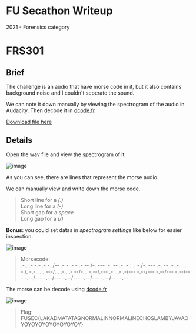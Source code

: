 # FU Secathon Writeup

2021 - Forensics category

# FRS301

## Brief

The challenge is an audio that have morse code in it, but it also contains background noise and I couldn't seperate the sound.

We can note it down manually by viewing the spectrogram of the audio in Audacity. Then decode it in [dcode.fr](https://www.dcode.fr/morse-code)

[Download file here](https://github.com/n3ddih/FuSec2021_Writeup_FRS/raw/main/FRS302/echoslambyjava.wav)

## Details

Open the wav file and view the spectrogram of it.

![image](https://user-images.githubusercontent.com/80664686/138596966-0b0132ac-987d-4d73-9633-b4166f79e4a9.png)

As you can see, there are lines that represent the morse audio.

We can manually view and write down the morse code. 

> Short line for a *(.)*</br>
> Long line for a *(-)*</br>
> Short gap for a *space*</br>
> Long gap for a *(/)*

**Bonus**: you could set datas in *spectrogram settings* like below for easier inspection.

![image](https://user-images.githubusercontent.com/80664686/138599249-6135611c-1c8e-45a2-900e-8c7cfa1605c1.png)

> Morsecode:</br>
> .-.. .- -.- .- -../-- .- - .- - .- --./-. --- .-. -- .- .-.. .. -./-. --- .-. -- .- .-.. .. -./. -.-. .... ---/... .-.. .- --/-... -.--/.--- .- ...- .-/--- -.--/--- -.--/--- -.--/--- -.--/--- -.--/--- -.--/--- -.--/--- -.--/--- -.--

The morse can be decode using [dcode.fr](https://www.dcode.fr/morse-code)

![image](https://user-images.githubusercontent.com/80664686/138600380-1a9b218e-1f45-49ec-a61d-7a1102964574.png)

> Flag: FUSEC{LAKADMATATAGNORMALINNORMALINECHOSLAMBYJAVAOYOYOYOYOYOYOYOYOY}
